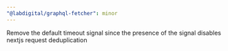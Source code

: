 ```yaml
---
"@labdigital/graphql-fetcher": minor
---
```


Remove the default timeout signal since the presence of the signal disables nextjs request deduplication
